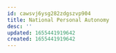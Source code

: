 ```yaml
---
id: cawsvj6ysg282zdgszvp904
title: National Personal Autonomy
desc: ''
updated: 1655441919642
created: 1655441919642
---
```


